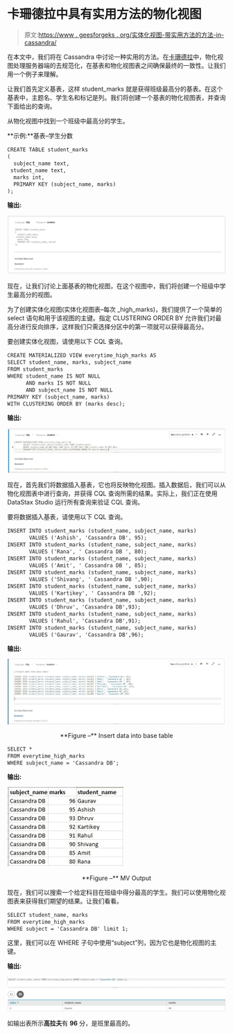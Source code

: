 # 卡珊德拉中具有实用方法的物化视图

> 原文:[https://www . geesforgeks . org/实体化视图-带实用方法的方法-in-cassandra/](https://www.geeksforgeeks.org/materialized-views-with-practical-approach-in-cassandra/)

在本文中，我们将在 Cassandra 中讨论一种实用的方法。在[卡珊德拉](https://www.geeksforgeeks.org/introduction-to-apache-cassandra/)中，物化视图处理服务器端的去规范化，在基表和物化视图表之间确保最终的一致性。让我们用一个例子来理解。

让我们首先定义基表，这样 student_marks 就是获得班级最高分的基表。在这个基表中，主题名、学生名和标记是列。我们将创建一个基表的物化视图表，并查询下面给出的查询。

从物化视图中找到一个班级中最高分的学生。

**示例:**基表–学生分数

```
CREATE TABLE student_marks
(
  subject_name text, 
 student_name text,
  marks int,
  PRIMARY KEY (subject_name, marks)
); 
```

**输出:**

![](img/f395c022f3868cada78ce3bfebb14b56.png)

现在，让我们讨论上面基表的物化视图，在这个视图中，我们将创建一个班级中学生最高分的视图。

为了创建实体化视图(实体化视图表–每次 _high_marks)，我们提供了一个简单的 select 语句和用于该视图的主键。指定 CLUSTERING ORDER BY 允许我们对最高分进行反向排序，这样我们只需选择分区中的第一项就可以获得最高分。

要创建实体化视图，请使用以下 CQL 查询。

```
CREATE MATERIALIZED VIEW everytime_high_marks AS
SELECT student_name, marks, subject_name 
FROM student_marks 
WHERE student_name IS NOT NULL 
      AND marks IS NOT NULL 
      AND subject_name IS NOT NULL
PRIMARY KEY (subject_name, marks) 
WITH CLUSTERING ORDER BY (marks desc);  
```

**输出:**

![](img/ae6df8b563cc41df0622e0b8e8fcc7d3.png)

现在，首先我们将数据插入基表，它也将反映物化视图。插入数据后，我们可以从物化视图表中进行查询，并获得 CQL 查询所需的结果。实际上，我们正在使用 DataStax Studio 运行所有查询来验证 CQL 查询。

要将数据插入基表，请使用以下 CQL 查询。

```
INSERT INTO student_marks (student_name, subject_name, marks) 
       VALUES ('Ashish', 'Cassandra DB', 95);
INSERT INTO student_marks (student_name, subject_name, marks) 
       VALUES ('Rana', ' Cassandra DB ', 80);
INSERT INTO student_marks (student_name, subject_name, marks) 
       VALUES ('Amit', ' Cassandra DB ', 85);
INSERT INTO student_marks (student_name, subject_name, marks) 
       VALUES ('Shivang', ' Cassandra DB ',90);
INSERT INTO student_marks (student_name, subject_name, marks) 
       VALUES ('Kartikey', ' Cassandra DB ',92);
INSERT INTO student_marks (student_name, subject_name, marks) 
       VALUES ('Dhruv', 'Cassandra DB',93);
INSERT INTO student_marks (student_name, subject_name, marks) 
       VALUES ('Rahul', 'Cassandra DB',91);
INSERT INTO student_marks (student_name, subject_name, marks) 
       VALUES ('Gaurav', 'Cassandra DB',96); 
```

**输出:**

![](img/de267e43cf0d2959284377fadfe8dc1e.png)

<center>**Figure –** Insert data into base table</center>

```
SELECT * 
FROM everytime_high_marks 
WHERE subject_name = 'Cassandra DB'; 
```

**输出:**

![](img/ec38a9e61f70b44368a77af865fdd3a7.png)

<center>**Figure –** MV Output</center>

现在，我们可以搜索一个给定科目在班级中得分最高的学生。我们可以使用物化视图表来获得我们期望的结果。让我们看看。

```
SELECT student_name, marks 
FROM everytime_high_marks 
WHERE subject = 'Cassandra DB' limit 1; 
```

这里，我们可以在 WHERE 子句中使用“subject”列，因为它也是物化视图的主键。

**输出:**

![](img/a9b656d35954ccb7a9eea9c5e3d9079c.png)

如输出表所示**高拉夫**有 **96** 分，是班里最高的。